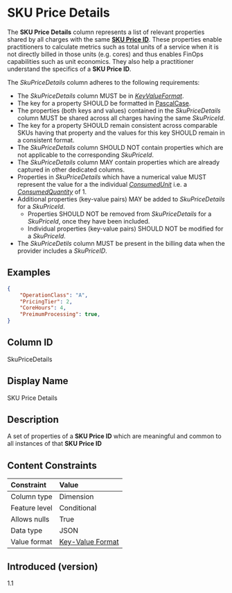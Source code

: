 # SKU Price Details

The **SKU Price Details** column represents a list of relevant properties shared by all charges with the same [**SKU Price ID**](#skupriceid). These properties enable practitioners to calculate metrics such as total units of a service when it is not directly billed in those units (e.g. cores) and thus enables FinOps capabilities such as unit economics. They also help a practitioner understand the specifics of a **SKU Price ID**.


The _SkuPriceDetails_ column adheres to the following requirements:

* The _SkuPriceDetails_ column MUST be in [_KeyValueFormat_](#key-valueformat).
* The key for a property SHOULD be formatted in [PascalCase](#glossary:pascalcase).
* The properties (both keys and values) contained in the _SkuPriceDetails_ column MUST be shared across all charges having the same _SkuPriceId_.
* The key for a property SHOULD remain consistent across comparable SKUs having that property and the values for this key SHOULD remain in a consistent format.
* The _SkuPriceDetails_ column SHOULD NOT contain properties which are not applicable to the corresponding _SkuPriceId_.
* The _SkuPriceDetails_ column MAY contain properties which are already captured in other dedicated columns.
* Properties in _SkuPriceDetails_ which have a numerical value MUST represent the value for a the individual [_ConsumedUnit_](#consumedunit) i.e. a [_ConsumedQuantity_](#consumedquantity) of 1.
* Additional properties (key-value pairs) MAY be added to _SkuPriceDetails_ for a _SkuPriceId_.
  * Properties SHOULD NOT be removed from _SkuPriceDetails_ for a _SkuPriceId_, once they have been included.
  * Individual properties (key-value pairs) SHOULD NOT be modified for a _SkuPriceId_.
 * The _SkuPriceDetils_ column MUST be present in the billing data when the provider includes a _SkuPriceID_.

## Examples

```json
{
    "OperationClass": "A",
    "PricingTier": 2,
    "CoreHours": 4,
    "PreimumProcessing": true,
}
```

## Column ID

SkuPriceDetails

## Display Name

SKU Price Details

## Description

A set of properties of a **SKU Price ID** which are meaningful and common to all instances of that **SKU Price ID**

## Content Constraints

|    Constraint   |      Value       |
|:----------------|:-----------------|
| Column type     | Dimension        |
| Feature level   | Conditional      |
| Allows nulls    | True             |
| Data type       | JSON             |
| Value format    | [Key-Value Format](#key-valueformat) |

## Introduced (version)

1.1
